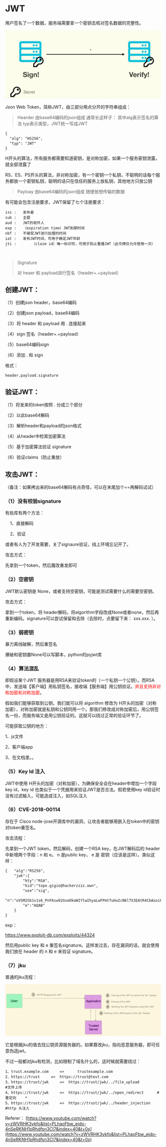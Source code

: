 # JWT

用户签名了一个数据，服务端需要拿一个密钥去核对签名数据的完整性。

![](./JWT/1.png)


Json Web Token，简称JWT，由三部分用点分开的字符串组成：

>Hearder
>	由base64编码的json组成
>	通常长这样子：
>	其中alg表示签名的算法
>	typ表示类型，JWT统一写成JWT

	{
	  "alg": "HS256",
	  "typ": "JWT"
	}

H开头的算法，所有服务都需要知道密钥，是对称加密，如果一个服务密钥泄露，就全部泄露了

RS、ES、PS开头的算法，非对称加密，有一个密钥一个私钥，不聪明的话每个服务都放一个密钥私钥，聪明的话只在信任的服务上放私钥，其他地方只放公钥

>Payloay
>	由base64编码的json组成
>	随便放想传输的数据

有可能会包含注册要求，JWT保留了七个注册要求：

	iss	:	发布者
	sub : 	主题
	aud : 	JWT的收件人
	exp :	（expiration time）JWT到期时间
	nbf : 	不接受JWT进行处理的时间
	iat : 	发布JWT时间，可用于确定JWT年龄
	jti :		（claim id）唯一标识符，可用于防止重播JWT（此令牌仅允许使用一次）


​	 


>Signature
>
>对 heaer 和 payload进行签名（header+.+payload）



## 创建JWT：

（1）创建json header，base64编码

（2）创建json payload，base64编码

（3）将 header 和 payload 用 . 连接起来

（4）sign 签名（header+.+payload）

（5）base64编码sign

（6）添加 . 和 sign

格式：

```
header.payload.signature
```



## 验证JWT：

（1）将发来的token按照 . 分成三个部分

（2）以此base64解码

（3）解析header和payload的json格式

（4）从header中检索加密算法

（5）基于加密算法验证 signature

（6）验证claims（防止重放）



## 攻击JWT：

（备注：如果拷出来的base64解码有点奇怪，可以在末尾加个==再解码试试）

### （1）没有校验signature

有些库有两个方法：

&nbsp;&nbsp;&nbsp;&nbsp;1、直接解码

&nbsp;&nbsp;&nbsp;&nbsp;2、验证

或者有人为了开发需要，关了signaure验证，线上环境忘记开了。



攻击方式：

先拿到一个token，然后魔改重发即可



### （2）空密钥

JWT默认密钥是 None，或者支持空密钥，可能是测试需要什么的需要空密钥。



攻击方式：

拿到一个token，将 header解码，将algorithm字段改成None或者none，然后再重新编码。signature可以尝试保留和去除（去除时，点要留下来： xxx.xxx. ）。



### （3）弱密钥

暴力离线破解，然后重签名

爆破和密钥置None可以写脚本，python的pyjwt库



### （4）算法混乱

即假设某个JWT 服务器是用RSA来验证token的（一个私钥一个公钥）。而RSA中，发送端【客户端】用私钥签名，接收端【服务端】用公钥验证。<font color="red">并且支持非对称加密和对称加密</font>。

假如我们能够获取到公钥，我们就可以将 algorithm 修改为 H开头的加密（对称加密），对称加密就是私钥和公钥同用一个。那我们修改成对称加密后，用公钥签名一份，而服务端又是用公钥验证的。这就可以绕过正常的验证环节了。

可能获取公钥的地方：

1、js文件

2、客户端app

3、在文档里。。



### （5）Key Id 注入

JWT中使用 H开头的加密（对称加密），为确保安全会在header中增加一个字段 key id，key id 也类似于一个凭据用来验证JWT是否合法。假若使用key id验证时没有过滤输入，可能造成注入，如SQL注入



### （6）CVE-2018-00114

存在于 Cisco node-jose开源库中的漏洞，让攻击者能够用嵌入在token中的密钥对token重签名。



攻击流程：

先拿到一个JWT token，然后解码，创建一个RSA key，在JWT解码后的 header中新增两个字段：n 和 e。 n 是public key， e 是 密钥（应该是这样）。类似这样：

```
{	"alg":"RS256",
	"jwk":{
		"kty":"RSA",
		"kid":"topo.gigio@hackerzzzz.own",
		"use":"sig",
		"n":"oVSM2Sb1v1s6_PnF6sw92GveOkoWIYlwIhyaLwFPmtTuHuIcN6lTX3EAtR4CbAxoi6ylK_tr5PMlml6eiHmzXQ",
		"e":"AQAB"
	}
}
```

exp：

https://www.exploit-db.com/exploits/44324

然后用public key 和 e 重签名signature。这样发过去，存在漏洞的话，就会使用我们放在 header 的 n 和 e 来验证 signature。



### （7）jku

普通的jku流程：

![](./JWT/2.png)

它是根据jku的值去找公钥资源服务器的。如果篡改jku，指向恶意服务器，即可任意伪造jwt。

不过一般都对jku有检测，比如限制了域名什么的，这时候就需要绕过：

```
1、trust.example.com		=>		trustexample.com
2、https://trust		=> 	https://trust@test.com
3、https://trust/jwk 	=> 	https://trust/jwk/../file_upload		   #文件上传
4、https://trust/jwk		=>	https://trust/jwk/../open_redirect		#重定向	*
5、https://trust/jwk		=>	https://trust/jwk/../header_injection	#http 头注入
```







 Referer：
[https://www.youtube.com/watch?v=zWVRHK3ykfo&list=PLhaoFbw_ejdo-4nSeRKNH1pRhdfsn3CI7&index=40&t=0s](https://www.youtube.com/watch?v=zWVRHK3ykfo&list=PLhaoFbw_ejdo-4nSeRKNH1pRhdfsn3CI7&index=40&t=0s) 